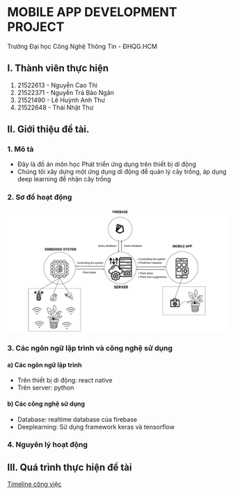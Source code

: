 # MOBILE APP DEVELOPMENT PROJECT
Trường Đại học Công Nghệ Thông Tin - ĐHQG.HCM

## I. Thành viên thực hiện
1. 21522613 - Nguyễn Cao Thi
2. 21522371 - Nguyễn Trà Bảo Ngân
3. 21521490 - Lê Huỳnh Anh Thư
4. 21522648 - Thái Nhật Thư 
## II. Giới thiệu đề tài.
### 1. Mô tả
- Đây là đồ án môn học Phát triển ứng dụng trên thiết bị di động
- Chúng tôi xây dựng một ứng dụng di động để quản lý cây trồng, áp dụng deep learning để nhận cây trồng
### 2. Sơ đồ hoạt động
![diagram](https://github.com/N3Twork-nc/Mobile_App_Development_project/blob/main/IMG%20README/System%20structure%20diagram.png?raw=true)
### 3. Các ngôn ngữ lập trình và công nghệ sử dụng
#### a) Các ngôn ngữ lập trình
- Trên thiết bị di động: react native
- Trên server: python
#### b) Các công nghệ sử dụng
- Database: realtime database của firebase
- Deeplearning: Sử dụng framework keras và tensorflow
### 4. Nguyên lý hoạt động
## III. Quá trình thực hiện đề tài
[Timeline công việc](https://docs.google.com/spreadsheets/d/16j22HNcVdV6S61sWJEH8DkvKuc123T_IAtb3bWZs8-M/)
